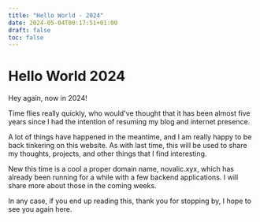 ```yaml
---
title: "Hello World - 2024"
date: 2024-05-04T00:17:51+01:00
draft: false
toc: false
---
```



# Hello World 2024

Hey again, now in 2024! 

Time flies really quickly, who would've thought that it has been almost five 
years since I had the intention of resuming my blog and internet presence.

 <!--more-->

A lot of things have happened in the meantime, and I am really happy to be back
tinkering on this website. As with last time, this will be used to share my
thoughts, projects, and other things that I find interesting.

New this time is a cool a proper domain name, novalic.xyx, which has already
been running for a while with a few backend applications. I will share more
about those in the coming weeks.

In any case, if you end up reading this, thank you for stopping by, I hope to
see you again here.